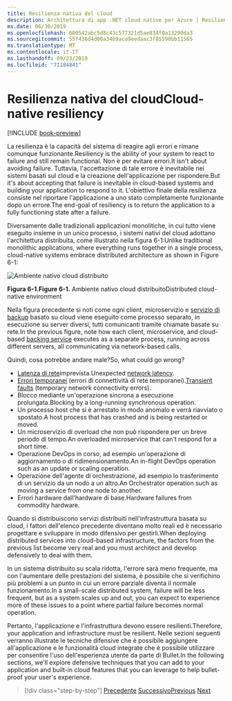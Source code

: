 ```yaml
---
title: Resilienza nativa del cloud
description: Architettura di app .NET cloud native per Azure | Resilienza nativa del cloud
ms.date: 06/30/2019
ms.openlocfilehash: 680542abc5d8c43c577321d5ae834f0a13290da3
ms.sourcegitcommit: 55f438d4d00a34b9aca9eedaac3f85590bb11565
ms.translationtype: MT
ms.contentlocale: it-IT
ms.lasthandoff: 09/23/2019
ms.locfileid: "71184841"
---
```

# <a name="cloud-native-resiliency"></a><span data-ttu-id="bb176-103">Resilienza nativa del cloud</span><span class="sxs-lookup"><span data-stu-id="bb176-103">Cloud-native resiliency</span></span>

[!INCLUDE [book-preview](../../../includes/book-preview.md)]

<span data-ttu-id="bb176-104">La resilienza è la capacità del sistema di reagire agli errori e rimane comunque funzionante.</span><span class="sxs-lookup"><span data-stu-id="bb176-104">Resiliency is the ability of your system to react to failure and still remain functional.</span></span> <span data-ttu-id="bb176-105">Non è per evitare errori.</span><span class="sxs-lookup"><span data-stu-id="bb176-105">It isn't about avoiding failure.</span></span> <span data-ttu-id="bb176-106">Tuttavia, l'accettazione di tale errore è inevitabile nei sistemi basati sul cloud e la creazione dell'applicazione per rispondere.</span><span class="sxs-lookup"><span data-stu-id="bb176-106">But it's about accepting that failure is inevitable in cloud-based systems and building your application to respond to it.</span></span> <span data-ttu-id="bb176-107">L'obiettivo finale della resilienza consiste nel riportare l'applicazione a uno stato completamente funzionante dopo un errore.</span><span class="sxs-lookup"><span data-stu-id="bb176-107">The end-goal of resiliency is to return the application to a fully functioning state after a failure.</span></span>

<span data-ttu-id="bb176-108">Diversamente dalle tradizionali applicazioni monolitiche, in cui tutto viene eseguito insieme in un unico processo, i sistemi nativi del cloud adottano l'architettura distribuita, come illustrato nella figura 6-1:</span><span class="sxs-lookup"><span data-stu-id="bb176-108">Unlike traditional monolithic applications, where everything runs together in a single process, cloud-native systems embrace distributed architecture as shown in Figure 6-1:</span></span>

![Ambiente nativo cloud distribuito](./media/distributed-cloud-native-environment.png)

<span data-ttu-id="bb176-110">**Figura 6-1.**</span><span class="sxs-lookup"><span data-stu-id="bb176-110">**Figure 6-1.**</span></span> <span data-ttu-id="bb176-111">Ambiente nativo cloud distribuito</span><span class="sxs-lookup"><span data-stu-id="bb176-111">Distributed cloud-native environment</span></span>

<span data-ttu-id="bb176-112">Nella figura precedente si noti come ogni client, microservizio e [servizio di backup](https://12factor.net/backing-services) basato su cloud viene eseguito come processo separato, in esecuzione su server diversi, tutti comunicanti tramite chiamate basate su rete.</span><span class="sxs-lookup"><span data-stu-id="bb176-112">In the previous figure, note how each client, microservice, and cloud-based [backing service](https://12factor.net/backing-services) executes as a separate process, running across different servers, all communicating via network-based calls.</span></span>

<span data-ttu-id="bb176-113">Quindi, cosa potrebbe andare male?</span><span class="sxs-lookup"><span data-stu-id="bb176-113">So, what could go wrong?</span></span>

- <span data-ttu-id="bb176-114">[Latenza di rete](https://www.techopedia.com/definition/8553/network-latency)imprevista.</span><span class="sxs-lookup"><span data-stu-id="bb176-114">Unexpected [network latency](https://www.techopedia.com/definition/8553/network-latency).</span></span>
- <span data-ttu-id="bb176-115">[Errori temporanei](https://docs.microsoft.com/azure/architecture/best-practices/transient-faults) (errori di connettività di rete temporanei).</span><span class="sxs-lookup"><span data-stu-id="bb176-115">[Transient faults](https://docs.microsoft.com/azure/architecture/best-practices/transient-faults) (temporary network connectivity errors).</span></span>
- <span data-ttu-id="bb176-116">Blocco mediante un'operazione sincrona a esecuzione prolungata.</span><span class="sxs-lookup"><span data-stu-id="bb176-116">Blocking by a long-running synchronous operation.</span></span>
- <span data-ttu-id="bb176-117">Un processo host che si è arrestato in modo anomalo e verrà riavviato o spostato.</span><span class="sxs-lookup"><span data-stu-id="bb176-117">A host process that has crashed and is being restarted or moved.</span></span>
- <span data-ttu-id="bb176-118">Un microservizio di overload che non può rispondere per un breve periodo di tempo.</span><span class="sxs-lookup"><span data-stu-id="bb176-118">An overloaded microservice that can't respond for a short time.</span></span>
- <span data-ttu-id="bb176-119">Operazione DevOps in corso, ad esempio un'operazione di aggiornamento o di ridimensionamento.</span><span class="sxs-lookup"><span data-stu-id="bb176-119">An in-flight DevOps operation such as an update or scaling operation.</span></span>
- <span data-ttu-id="bb176-120">Operazione dell'agente di orchestrazione, ad esempio lo trasferimento di un servizio da un nodo a un altro.</span><span class="sxs-lookup"><span data-stu-id="bb176-120">An Orchestrator operation such as moving a service from one node to another.</span></span>
- <span data-ttu-id="bb176-121">Errori hardware dall'hardware di base.</span><span class="sxs-lookup"><span data-stu-id="bb176-121">Hardware failures from commodity hardware.</span></span>

<span data-ttu-id="bb176-122">Quando si distribuiscono servizi distribuiti nell'infrastruttura basata su cloud, i fattori dell'elenco precedente diventano molto reali ed è necessario progettare e sviluppare in modo difensivo per gestirli.</span><span class="sxs-lookup"><span data-stu-id="bb176-122">When deploying distributed services into cloud-based infrastructure, the factors from the previous list become very real and you must architect and develop defensively to deal with them.</span></span>

<span data-ttu-id="bb176-123">In un sistema distribuito su scala ridotta, l'errore sarà meno frequente, ma con l'aumentare delle prestazioni del sistema, è possibile che si verifichino più problemi a un punto in cui un errore parziale diventa il normale funzionamento.</span><span class="sxs-lookup"><span data-stu-id="bb176-123">In a small-scale distributed system, failure will be less frequent, but as a system scales up and out, you can expect to experience more of these issues to a point where partial failure becomes normal operation.</span></span>

<span data-ttu-id="bb176-124">Pertanto, l'applicazione e l'infrastruttura devono essere resilienti.</span><span class="sxs-lookup"><span data-stu-id="bb176-124">Therefore, your application and infrastructure must be resilient.</span></span> <span data-ttu-id="bb176-125">Nelle sezioni seguenti verranno illustrate le tecniche difensive che è possibile aggiungere all'applicazione e le funzionalità cloud integrate che è possibile utilizzare per consentire l'uso dell'esperienza utente da parte di Bullet.</span><span class="sxs-lookup"><span data-stu-id="bb176-125">In the following sections, we'll explore defensive techniques that you can add to your application and built-in cloud features that you can leverage to help bullet-proof your user's experience.</span></span>

>[!div class="step-by-step"]
><span data-ttu-id="bb176-126">[Precedente](azure-data-storage.md)
>[Successivo](application-resiliency-patterns.md)</span><span class="sxs-lookup"><span data-stu-id="bb176-126">[Previous](azure-data-storage.md)
[Next](application-resiliency-patterns.md)</span></span>
